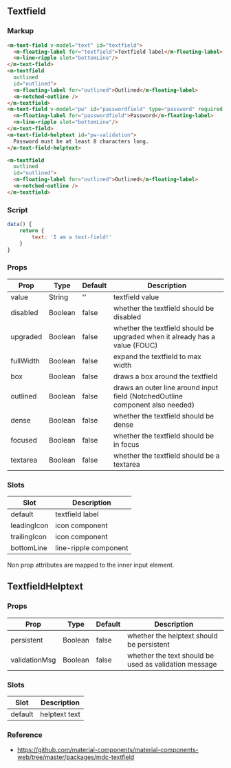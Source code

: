 ## Textfield

### Markup

```html
<m-text-field v-model="text" id="textfield">
  <m-floating-label for="textfield">Textfield label</m-floating-label>
  <m-line-ripple slot="bottomLine"/>
</m-text-field>
<m-textfield
  outlined
  id="outlined">
  <m-floating-label for="outlined">Outlined</m-floating-label>
  <m-notched-outline />
</m-textfield>
<m-text-field v-model="pw" id="passwordfield" type="password" required minlength="8" aria-controls="pw-validation">
  <m-floating-label for="passwordfield">Password</m-floating-label>
  <m-line-ripple slot="bottomLine"/>
</m-text-field>
<m-text-field-helptext id="pw-validation">
  Password must be at least 8 characters long.
</m-text-field-helptext>

<m-textfield
  outlined
  id="outlined">
  <m-floating-label for="outlined">Outlined</m-floating-label>
  <m-notched-outline />
</m-textfield>
```

### Script

```javascript
data() {
    return {
        text: 'I am a text-field!'
    }
}
```

### Props

| Prop | Type | Default | Description |
|------|------|---------|-------------|
| value | String | '' | textfield value |
| disabled | Boolean | false |  whether the textfield should be disabled |
| upgraded | Boolean | false | whether the textfield should be upgraded when it already has a value (FOUC) |
| fullWidth | Boolean | false | expand the textfield to max width |
| box | Boolean | false | draws a box around the textfield |
| outlined | Boolean | false | draws an outer line around input field (NotchedOutline component also needed)|
| dense | Boolean | false | whether the textfield should be dense |
| focused | Boolean | false | whether the textfield should be in focus |
| textarea | Boolean | false | whether the textfield should be a textarea |

### Slots

| Slot | Description |
|------|-------------|
| default | textfield label |
| leadingIcon | icon component |
| trailingIcon | icon component |
| bottomLine | line-ripple component |

Non prop attributes are mapped to the inner input element.

## TextfieldHelptext

### Props

| Prop | Type | Default | Description |
|------|------|---------|-------------|
| persistent | Boolean | false | whether the helptext should be persistent |
| validationMsg | Boolean | false | whether the text should be used as validation message |

### Slots

| Slot | Description |
|------|-------------|
| default | helptext text |

### Reference

- https://github.com/material-components/material-components-web/tree/master/packages/mdc-textfield
